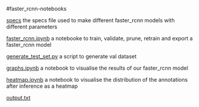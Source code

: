 #faster_rcnn-notebooks

[specs](specs) the specs file used to make different faster_rcnn models with different parameters

[faster_rcnn.ipynb](faster_rcnn.ipynb) a notebooke to train, validate, prune, retrain and export a faster_rcnn model

[generate_test_set.py](generate_test_set.py) a script to generate val dataset

[graphs.ipynb](graphs.ipynb) a notebook to visualise the results of our faster_rcnn model

[heatmap.ipynb](heatmap.ipynb) a notebook to visualise the distribution of the annotations after inference as a heatmap

[output.txt](output.txt)
    
